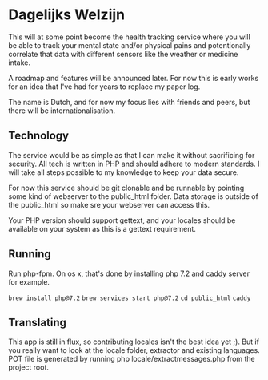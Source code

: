 # Dagelijks Welzijn

This will at some point become the health tracking service where you will be able to track your mental state and/or physical pains and potentionally correlate that data with different sensors like the weather or medicine intake.

A roadmap and features will be announced later. For now this is early works for an idea that I've had for years to replace my paper log.

The name is Dutch, and for now my focus lies with friends and peers, but there will be internationalisation.

## Technology

The service would be as simple as that I can make it without sacrificing for security. All tech is written in PHP and should adhere to modern standards. I will take all steps possible to my knowledge to keep your data secure.

For now this service should be git clonable and be runnable by pointing some kind of webserver to the public_html folder. Data storage is outside of the public_html so make sre your webserver can access this.

Your PHP version should support gettext, and your locales should be available on your system as this is a gettext requirement.

## Running
Run php-fpm. On os x, that's done by installing php 7.2 and caddy server for example.

```brew install php@7.2```
```brew services start php@7.2```
```cd public_html```
```caddy```

## Translating
This app is still in flux, so contributing locales isn't the best idea yet ;). But if you really want to look at the locale folder, extractor and existing languages.
POT file is generated by running php locale/extractmessages.php from the project root.